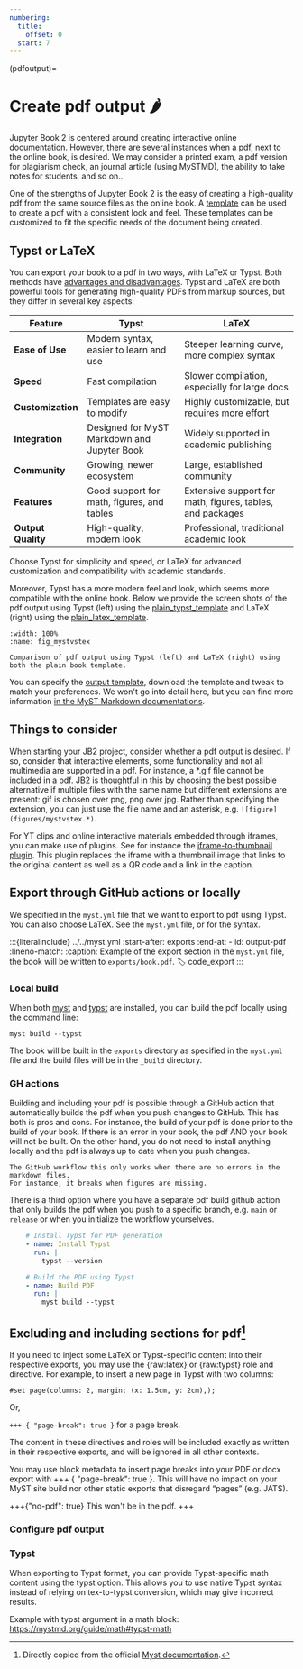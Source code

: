 ```yaml
---
numbering:
  title:
    offset: 0
  start: 7
---
```


(pdfoutput)=
# Create pdf output 🌶
Jupyter Book 2 is centered around creating interactive online documentation. However, there are several instances when a pdf, next to the online book, is desired. We may consider a printed exam, a pdf version for plagiarism check, an journal article (using MySTMD), the ability to take notes for students, and so on…

One of the strengths of Jupyter Book 2 is the easy of creating a high-quality pdf from the same source files as the online book. A [template](https://github.com/myst-templates) can be used to create a pdf with a consistent look and feel. These templates can be customized to fit the specific needs of the document being created.

## Typst or LaTeX
You can export your book to a pdf in two ways, with LaTeX or Typst. Both methods have [advantages and disadvantages](https://mystmd.org/guide/creating-pdf-documents). Typst and LaTeX are both powerful tools for generating high-quality PDFs from markup sources, but they differ in several key aspects:

| Feature            | Typst                                      | LaTeX                                      |
|--------------------|--------------------------------------------|--------------------------------------------|
| **Ease of Use**    | Modern syntax, easier to learn and use      | Steeper learning curve, more complex syntax|
| **Speed**          | Fast compilation                           | Slower compilation, especially for large docs|
| **Customization**  | Templates are easy to modify                | Highly customizable, but requires more effort|
| **Integration**    | Designed for MyST Markdown and Jupyter Book | Widely supported in academic publishing    |
| **Community**      | Growing, newer ecosystem                   | Large, established community               |
| **Features**       | Good support for math, figures, and tables | Extensive support for math, figures, tables, and packages|
| **Output Quality** | High-quality, modern look                   | Professional, traditional academic look    |

Choose Typst for simplicity and speed, or LaTeX for advanced customization and compatibility with academic standards. 

Moreover, Typst has a more modern feel and look, which seems more compatible with the online book. Below we provide the screen shots of the pdf output using Typst (left) using the [plain_typst_template](https://github.com/myst-templates/plain_typst_book) and LaTeX (right) using the [plain_latex_template](https://github.com/myst-templates/plain_latex_book).

```{figure} figures/mystvstex.*
:width: 100%
:name: fig_mystvstex

Comparison of pdf output using Typst (left) and LaTeX (right) using both the plain book template.
```

You can specify the [output template](https://github.com/myst-templates), download the template and tweak to match your preferences. We won't go into detail here, but you can find more information [in the MyST Markdown documentations](https://mystmd.org/guide/creating-pdf-documents).

## Things to consider
When starting your JB2 project, consider whether a pdf output is desired. If so, consider that interactive elements, some functionality and not all multimedia are supported in a pdf. For instance, a *.gif file cannot be included in a pdf. JB2 is thoughtful in this by choosing the best possible alternative if multiple files with the same name but different extensions are present: gif is chosen over png, png over jpg. Rather than specifying the extension, you can just use the file name and an asterisk, e.g. `![figure](figures/mystvstex.*)`.

For YT clips and online interactive materials embedded through iframes, you can make use of plugins. See for instance the [iframe-to-thumbnail plugin](https://github.com/jupyter-book/myst-plugins/tree/main/plugins/iframe-to-thumbnail-pdf). This plugin replaces the iframe with a thumbnail image that links to the original content as well as a QR code and a link in the caption.


## Export through GitHub actions or locally

We specified in the `myst.yml` file that we want to export to pdf using Typst.
You can also choose LaTeX.
See the `myst.yml` file, or [](#code_export) for the syntax.

:::{literalinclude} ../../myst.yml
:start-after: exports
:end-at: - id: output-pdf
:lineno-match:
:caption: Example of the export section in the `myst.yml` file, the book will be written to `exports/book.pdf`.
:label: code_export
:::


### Local build
When  both [myst](https://mystmd.org/guide/installing) and [typst](https://mystmd.org/guide/creating-pdf-documents#typst-install) are installed, you can build the pdf locally using the command line:

```console
myst build --typst
```

The book will be built in the `exports` directory as specified in the `myst.yml` file and the build files will be in the `_build` directory.


### GH actions
Building and including your pdf is possible through a GitHub action that automatically builds the pdf when you push changes to GitHub. This has both is pros and cons. For instance, the build of your pdf is done prior to the build of your book. If there is an error in your book, the pdf AND your book will not be built. On the other hand, you do not need to install anything locally and the pdf is always up to date when you push changes.

```{warning}
The GitHub workflow this only works when there are no errors in the markdown files.
For instance, it breaks when figures are missing.
```

There is a third option where you have a separate pdf build github action that only builds the pdf when you push to a specific branch, e.g. `main` or `release` or when you initialize the workflow yourselves.

```yaml
    # Install Typst for PDF generation
    - name: Install Typst
      run: |
        typst --version

    # Build the PDF using Typst
    - name: Build PDF
      run: |
        myst build --typst
```


## Excluding and including sections for pdf[^1]
[^1]: Directly copied from the official [Myst documentation](https://mystmd.org/guide/creating-pdf-documents#excluding-content-from-specific-exports).


If you need to inject some LaTeX or Typst-specific content into their respective exports, you may use the {raw:latex} or {raw:typst} role and directive. For example, to insert a new page in Typst with two columns:


```{raw:typst}
#set page(columns: 2, margin: (x: 1.5cm, y: 2cm),);
```

Or, 

`+++ { "page-break": true }` for a page break.



The content in these directives and roles will be included exactly as written in their respective exports, and will be ignored in all other contexts.

You may use block metadata to insert page breaks into your PDF or docx export with +++ { "page-break": true }. This will have no impact on your MyST site build nor other static exports that disregard “pages” (e.g. JATS).


+++{"no-pdf": true}
This won't be in the pdf.
+++

### Configure pdf output



### Typst

When exporting to Typst format, you can provide Typst-specific math content using the typst option. This allows you to use native Typst syntax instead of relying on tex-to-typst conversion, which may give incorrect results.

Example with typst argument in a math block:
https://mystmd.org/guide/math#typst-math
